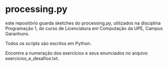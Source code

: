 # processing.py

este repositório guarda sketches do processing.py, utilizados na disciplina Programação 1, do curso de Licenciatura em Computação da UPE, Campus Garanhuns.

Todos os scripts são escritos em Python.

Encontre a numeração dos exercícios e seus enunciados no arquivo exercicios_e_desafios.txt.
